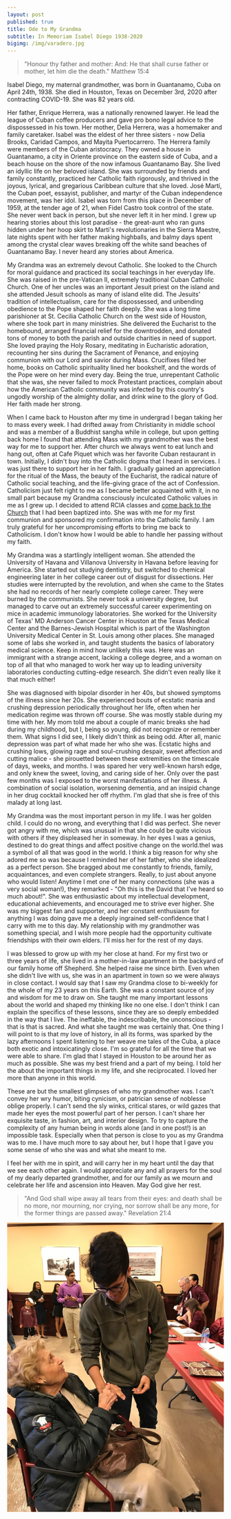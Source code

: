 ```yaml
---
layout: post
published: true
title: Ode to My Grandma
subtitle: In Memoriam Isabel Diego 1938-2020
bigimg: /img/varadero.jpg
---
```

>"Honour thy father and mother: And: He that shall curse father or mother, let him die the death." Matthew 15:4

Isabel Diego, my maternal grandmother, was born in Guantanamo, Cuba on April 24th, 1938. She died in Houston, Texas on December 3rd, 2020 after contracting COVID-19. She was 82 years old.

Her father, Enrique Herrera, was a nationally renowned lawyer. He lead the league of Cuban coffee producers and gave pro bono legal advice to the dispossessed in his town. Her mother, Delia Herrera, was a homemaker and family caretaker. Isabel was the eldest of her three sisters - now Delia Brooks, Caridad Campos, and Mayita Puertocarrero. The Herrera family were members of the Cuban aristocracy. They owned a house in Guantanamo, a city in Oriente province on the eastern side of Cuba, and a beach house on the shore of the now infamous Guantanamo Bay. She lived an idyllic life on her beloved island. She was surrounded by friends and family constantly, practiced her Catholic faith rigorously, and thrived in the joyous, lyrical, and gregarious Caribbean culture that she loved. José Martí, the Cuban poet, essayist, publisher, and martyr of the Cuban independence movement, was her idol. Isabel was torn from this place in December of 1959, at the tender age of 21, when Fidel Castro took control of the state. She never went back in person, but she never left it in her mind. I grew up hearing stories about this lost paradise - the great-aunt who ran guns hidden under her hoop skirt to Marti's revolutionaries in the Sierra Maestre, late nights spent with her father making highballs, and balmy days spent among the crystal clear waves breaking off the white sand beaches of Guantanamo Bay. I never heard any stories about America.

My Grandma was an extremely devout Catholic. She looked to the Church for moral guidance and practiced its social teachings in her everyday life. She was raised in the pre-Vatican II, extremely traditional Cuban Catholic Church. One of her uncles was an important Jesuit priest on the island and she attended Jesuit schools as many of island elite did. The Jesuits' tradition of intellectualism, care for the dispossessed, and unbending obedience to the Pope shaped her faith deeply.  She was a long time parishioner at St. Cecilia Catholic Church on the west side of Houston, where she took part in many ministries. She delivered the Eucharist to the homebound, arranged financial relief for the downtrodden, and donated tons of money to both the parish and outside charities in need of support. She loved praying the Holy Rosary, meditating in Eucharistic adoration, recounting her sins during the Sacrament of Penance, and enjoying communion with our Lord and savior during Mass. Crucifixes filled her home, books on Catholic spirituality lined her bookshelf, and the words of the Pope were on her mind every day. Being the true, unrepentant Catholic that she was, she never failed to mock Protestant practices, complain about how the American Catholic community was infected by this country's ungodly worship of the almighty dollar, and drink wine to the glory of God. Her faith made her strong.

When I came back to Houston after my time in undergrad I began taking her to mass every week. I had drifted away from Christianity in middle school and was a member of a Buddhist sangha while in college, but upon getting back home I found that attending Mass with my grandmother was the best way for me to support her. After church we always went to eat lunch and hang out, often at Cafe Piquet which was her favorite Cuban restaurant in town. Initially, I didn't buy into the Catholic dogma that I heard in services. I was just there to support her in her faith. I gradually gained an appreciation for the ritual of the Mass, the beauty of the Eucharist, the radical nature of Catholic social teaching, and the life-giving grace of the act of Confession. Catholicism just felt right to me as I became better acquainted with it, in no small part because my Grandma consciously inculcated Catholic values in me as I grew up. I decided to attend RCIA classes and [come back to the Church](https://davidavalerio.com/2020-01-02-back-to-church/) that I had been baptized into. She was with me for my first communion and sponsored my confirmation into the Catholic family. I am truly grateful for her uncompromising efforts to bring me back to Catholicism. I don't know how I would be able to handle her passing without my faith.

My Grandma was a startlingly intelligent woman. She attended the University of Havana and Villanova University in Havana before leaving for America. She started out studying dentistry, but switched to chemical engineering later in her college career out of disgust for dissections. Her studies were interrupted by the revolution, and when she came to the States she had no records of her nearly complete college career. They were burned by the communists. She never took a university degree, but managed to carve out an extremely successful career experimenting on mice in academic immunology laboratories. She worked for the University of Texas' MD Anderson Cancer Center in Houston at the Texas Medical Center and the Barnes-Jewish Hospital which is part of the Washington University Medical Center in St. Louis among other places. She managed some of labs she worked in, and taught students the basics of laboratory medical science. Keep in mind how unlikely this was. Here was an immigrant with a strange accent, lacking a college degree, and a woman on top of all that who managed to work her way up to leading university laboratories conducting cutting-edge research. She didn't even really like it that much either!

She was diagnosed with bipolar disorder in her 40s, but showed symptoms of the illness since her 20s. She experienced bouts of ecstatic mania and crushing depression periodically throughout her life, often when her medication regime was thrown off course. She was mostly stable during my time with her. My mom told me about a couple of manic breaks she had during my childhood, but I, being so young, did not recognize or remember them. What signs I did see, I likely didn't think as being odd. After all, manic depression was part of what made her who she was. Ecstatic highs and crushing lows, glowing rage and soul-crushing despair, sweet affection and cutting malice - she pirouetted between these extremities on the timescale of days, weeks, and months. I was spared her very well-known harsh edge, and only knew the sweet, loving, and caring side of her. Only over the past few months was I exposed to the worst manifestations of her illness. A combination of social isolation, worsening dementia, and an insipid change in her drug cocktail knocked her off rhythm. I'm glad that she is free of this malady at long last.

My Grandma was the most important person in my life. I was her golden child. I could do no wrong, and everything that I did was perfect. She never got angry with me, which was unusual in that she could be quite vicious with others if they displeased her in someway. In her eyes I was a genius, destined to do great things and affect positive change on the world.theI was a symbol of all that was good in the world. I think a big reason for why she adored me so was because I reminded her of her father, who she idealized as a perfect person. She bragged about me constantly to friends, family, acquaintances, and even complete strangers. Really, to just about anyone who would listen! Anytime I met one of her many connections (she was a very social woman!), they remarked - "Oh this is the David that I've heard so much about!". She was enthusiastic about my intellectual development, educational achievements, and encouraged me to strive ever higher. She was my biggest fan and supporter, and her constant enthusiasm for anything I was doing gave me a deeply ingrained self-confidence that I carry with me to this day. My relationship with my grandmother was something special, and I wish more people had the opportunity cultivate friendships with their own elders. I'll miss her for the rest of my days.

I was blessed to grow up with my her close at hand. For my first two or three years of life, she lived in a mother-in-law apartment in the backyard of our family home off Shepherd. She helped raise me since birth. Even when she didn't live with us, she was in an apartment in town so we were always in close contact. I would say that I saw my Grandma close to bi-weekly for the whole of my 23 years on this Earth. She was a constant source of joy and wisdom for me to draw on. She taught me many important lessons about the world and shaped my thinking like no one else. I don't think I can explain the specifics of these lessons, since they are so deeply embedded in the way that I live. The ineffable, the indescribable, the unconscious - that is that is sacred. And what she taught me was certainly that. One thing I will point to is that my love of history, in all its forms, was sparked by the lazy afternoons I spent listening to her weave me tales of the Cuba, a place both exotic and intoxicatingly close. I'm so grateful for all the time that we were able to share. I'm glad that I stayed in Houston to be around her as much as possible. She was my best friend and a part of my being. I told her the about the important things in my life, and she reciprocated. I loved her more than anyone in this world.

These are but the smallest glimpses of who my grandmother was. I can't convey her wry humor, biting cynicism, or patrician sense of noblesse oblige properly. I can't send the sly winks, critical stares, or wild gazes that made her eyes the most powerful part of her person. I can't share her exquisite taste, in fashion, art, and interior design. To try to capture the complexity of any human being in words alone (and in one post!) is an impossible task. Especially when that person is close to you as my Grandma was to me. I have much more to say about her, but I hope that I gave you some sense of who she was and what she meant to me. 

I feel her with me in spirit, and will carry her in my heart until the day that we see each other again. I would appreciate any and all prayers for the soul of my dearly departed grandmother, and for our family as we mourn and celebrate her life and ascension into Heaven. May God give her rest.

>"And God shall wipe away all tears from their eyes: and death shall be no more, nor mourning, nor crying, nor sorrow shall be any more, for the former things are passed away." Revelation 21:4

![My Grandma and me when I received my Aggie Ring a few years ago.](/img/grandmame.jpg)
